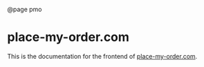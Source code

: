 @page pmo

# place-my-order.com

This is the documentation for the frontend of [place-my-order.com](http://place-my-order.com).
